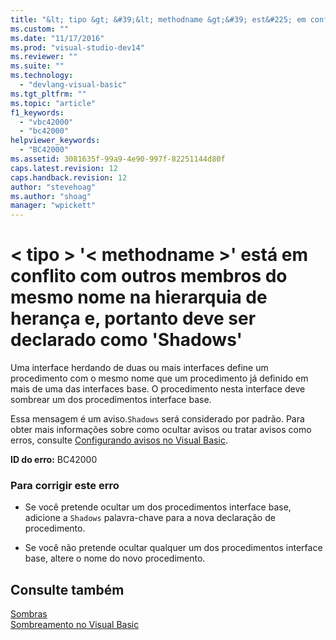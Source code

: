 ```yaml
---
title: "&lt; tipo &gt; &#39;&lt; methodname &gt;&#39; est&#225; em conflito com outros membros do mesmo nome na hierarquia de heran&#231;a e, portanto deve ser declarado como &#39;Shadows&#39; | Microsoft Docs"
ms.custom: ""
ms.date: "11/17/2016"
ms.prod: "visual-studio-dev14"
ms.reviewer: ""
ms.suite: ""
ms.technology: 
  - "devlang-visual-basic"
ms.tgt_pltfrm: ""
ms.topic: "article"
f1_keywords: 
  - "vbc42000"
  - "bc42000"
helpviewer_keywords: 
  - "BC42000"
ms.assetid: 3081635f-99a9-4e90-997f-82251144d80f
caps.latest.revision: 12
caps.handback.revision: 12
author: "stevehoag"
ms.author: "shoag"
manager: "wpickett"
---
```

# &lt; tipo &gt; &#39;&lt; methodname &gt;&#39; est&#225; em conflito com outros membros do mesmo nome na hierarquia de heran&#231;a e, portanto deve ser declarado como &#39;Shadows&#39;
Uma interface herdando de duas ou mais interfaces define um procedimento com o mesmo nome que um procedimento já definido em mais de uma das interfaces base. O procedimento nesta interface deve sombrear um dos procedimentos interface base.  
  
 Essa mensagem é um aviso.`Shadows` será considerado por padrão. Para obter mais informações sobre como ocultar avisos ou tratar avisos como erros, consulte [Configurando avisos no Visual Basic](/visual-studio/ide/configuring-warnings-in-visual-basic).  
  
 **ID do erro:** BC42000  
  
### Para corrigir este erro  
  
-   Se você pretende ocultar um dos procedimentos interface base, adicione a `Shadows` palavra\-chave para a nova declaração de procedimento.  
  
-   Se você não pretende ocultar qualquer um dos procedimentos interface base, altere o nome do novo procedimento.  
  
## Consulte também  
 [Sombras](../../visual-basic/language-reference/modifiers/shadows.md)   
 [Sombreamento no Visual Basic](../../visual-basic/programming-guide/language-features/declared-elements/shadowing.md)